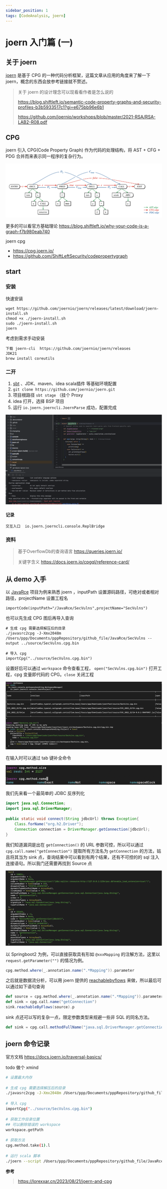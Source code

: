 ```yaml
---
sidebar_position: 1
tags: [CodeAnalysis, joern]
---
```


# joern 入门篇 (一)

## 关于 joern

[joern](https://github.com/joernio/joern) 是基于 CPG 的一种代码分析框架，这篇文章从应用的角度来了解一下 joern，概念的东西会放参考链接就不赘述。

> 关于 joern 的设计理念可以现看看作者是怎么说的
>
> https://blog.shiftleft.io/semantic-code-property-graphs-and-security-profiles-b3b5933517c1?gi=e675bb96e6b1
>
> https://github.com/joernio/workshops/blob/master/2021-RSA/RSA-LAB2-R08.pdf

## CPG

joern 引入 CPG(Code Property Graph) 作为代码的处理结构，将 AST + CFG + PDG 合并而来表示同一程序的复杂行为。

![img](attachments/202308211430788.png)

更多的可以看官方基础理论 https://blog.shiftleft.io/why-your-code-is-a-graph-f7b980eab740

joern cpg

- https://cpg.joern.io/
- https://github.com/ShiftLeftSecurity/codepropertygraph



## start

### 安装

快速安装

```
wget https://github.com/joernio/joern/releases/latest/download/joern-install.sh
chmod +x ./joern-install.sh
sudo ./joern-install.sh
joern
```

考虑到需求手动安装

```
下载 joern-cli  https://github.com/joernio/joern/releases
JDK21
brew install coreutils
```

### 二开

1. [sbt](https://www.scala-sbt.org/download/) 、JDK、maven、idea scala插件 等基础环境配置
2. `git clone https://github.com/joernio/joern.git`
3. 项目根路径 `sbt stage` （挂个 Proxy
4. idea 打开，选择 BSP 项目
5. 运行 `io.joern.joerncli.JoernParse` 成功，配置完成

![image-20240702113038913](attachments/image-20240702113038913.png)

#### 记录

```
交互入口  io.joern.joerncli.console.ReplBridge
```

### 资料

> 基于OverflowDb的查询语言 https://queries.joern.io/
>
> 关键字含义  https://docs.joern.io/cpgql/reference-card/

## 从 demo 入手

以 [JavaRce](https://github.com/Whoopsunix/JavaRce) 项目为例来熟悉 joern ，inputPath 设置源码路径，可绝对或者相对路径，projectName 设置工程名

```
importCode(inputPath="/JavaRce/SecVulns",projectName="SecVulns")
```

也可以先生成 CPG 图后再导入查询

```shell
# 生成 cpg 需要选择解压后的目录
./javasrc2cpg -J-Xmx2048m /Users/ppp/Documents/pppRepository/github_file/JavaRce/SecVulns --output ../source/SecVulns.cpg.bin

# 导入 cpg
importCpg("../source/SecVulns.cpg.bin")
```

设置好后可以通过 `workspace` 命令查看工程， `open("SecVulns.cpg.bin")` 打开工程，cpg 变量即代码的 CPG。`close` 关闭工程

![image-20240703115639139](attachments/image-20240703115639139.png)

在输入时可以通过 tab 键补全命令

![image-20240703115553327](attachments/image-20240703115553327.png)

我们先来看一个最简单的 JDBC 反序列化

```java
import java.sql.Connection;
import java.sql.DriverManager;

public static void connect(String jdbcUrl) throws Exception{
    Class.forName("org.h2.Driver");
    Connection connection = DriverManager.getConnection(jdbcUrl);
}
```

我们知道漏洞是出在 `getConnection()` 的 URL 参数可控，所以可以通过 `cpg.call.name("getConnection")` 提取所有方法名为 `getConnection` 的方法，姑且将其当为 sink 点，查询结果中可以看到有两个结果，还有不可控的的 sql 注入连接语句。所以我门还需要再找到 Source 点

![image-20240703115523412](attachments/image-20240703115523412.png)

以 Springboot2 为例，可以直接获取具有形如 `@xxxMapping` 的注解方法，这里以 `request.getParameter("")` 的情况为例。

```scala
cpg.method.where(_.annotation.name(".*Mapping")).parameter
```

之后就是数据流分析，可以用 joern 提供的 [reachablebyflows](https://docs.joern.io/cpgql/data-flow-steps/#reachablebyflows) 来做，所以最后可以通过如下语句查询

```scala
def source = cpg.method.where(_.annotation.name(".*Mapping")).parameter
def sink = cpg.call.name("getConnection")
sink.reachableByFlows(source).p
```

sink 点还可以写的复杂一点，限定参数类型来规避一些非 SQL 的同名方法。

```scala
def sink = cpg.call.methodFullName("java.sql.DriverManager.getConnection.*").typeFullName("java.sql.Connection")
```



## joern 命令记录

官方文档  https://docs.joern.io/traversal-basics/

todo 做个 xmind

```sh
# 设置最大内存

# 生成 cpg 需要选择解压后的目录
./javasrc2cpg -J-Xmx2048m /Users/ppp/Documents/pppRepository/github_file/JavaRce/SecVulns --output ../source/SecVulns.cpg.bin

# 导入 cpg
importCpg("../source/SecVulns.cpg.bin")

# 获取工作目录位置
## 可以删除错误的 workspace
workspace.getPath

# 获取方法
cpg.method.take(1).l

# 运行 scala 脚本
./joern --script /Users/ppp/Documents/pppRepository/github_file/JavaRce/joern/joern.sc --param cpgFile=../source/SecVulns.cpg.bin --param outFile=../source/output.log
```




**参考**

> https://lorexxar.cn/2023/08/21/joern-and-cpg









